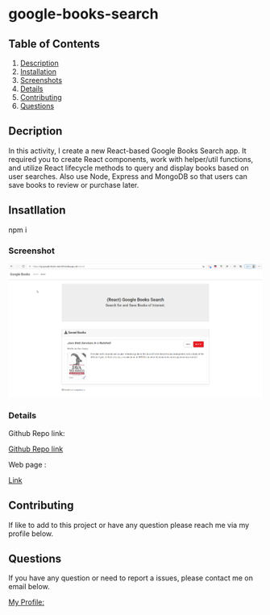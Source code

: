 # google-books-search

## Table of Contents

1.  [Description](#description)
1.  [Installation](#installation)
1.  [Screenshots](#screenshots)
1.  [Details](#details)
1.  [Contributing](#contributing)
1.  [Questions](#questions)

## Decription

In this activity, I create a new React-based Google Books Search app. It required you to create React components, work with helper/util functions, and utilize React lifecycle methods to query and display books based on user searches. Also use Node, Express and MongoDB so that users can save books to review or purchase later.

## Insatllation

npm i

### Screenshot

![Screenshot](./googleshearch.png)

### Details

Github Repo link:

[Github Repo link](https://github.com/eloy522752868/google-books-search)

Web page :

[Link](https://eg-google-books-search.herokuapp.com/)

## Contributing

If like to add to this project or have any question please reach me via my profile below.

## Questions

If you have any question or need to report a issues, please contact me on email below.

[My Profile:](https://github.com/eloy522752868)
